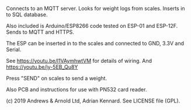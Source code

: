 Connects to an MQTT server.
Looks for weight logs from scales.
Inserts in to SQL database.

Also included is Arduino/ESP8266 code tested on ESP-01 and ESP-12F. Sends to MQTT and HTTPS.

The ESP can be inserted in to the scales and connected to GND, 3.3V and Serial.

See https://youtu.be/l1VAymhwtVM for details of wiring.
And https://youtu.be/jy-5EB_Qu8Y

Press "SEND" on scales to send a weight.

Also PCB and instructions for use with PN532 card reader.

(c) 2019 Andrews & Arnold Ltd, Adrian Kennard. See LICENSE file (GPL).
